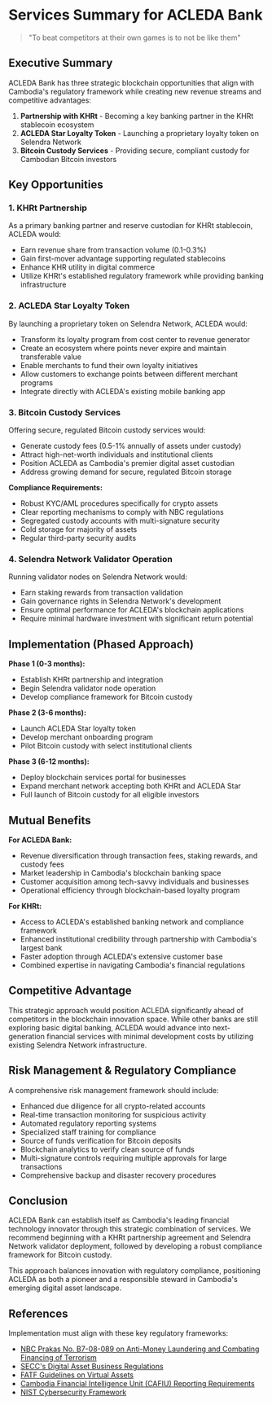 # Services Summary for ACLEDA Bank

> "To beat competitors at their own games is to not be like them"

## Executive Summary

ACLEDA Bank has three strategic blockchain opportunities that align with Cambodia's regulatory framework while creating new revenue streams and competitive advantages:

1. **Partnership with KHRt** - Becoming a key banking partner in the KHRt stablecoin ecosystem
2. **ACLEDA Star Loyalty Token** - Launching a proprietary loyalty token on Selendra Network
3. **Bitcoin Custody Services** - Providing secure, compliant custody for Cambodian Bitcoin investors

## Key Opportunities

### 1. KHRt Partnership

As a primary banking partner and reserve custodian for KHRt stablecoin, ACLEDA would:

- Earn revenue share from transaction volume (0.1-0.3%)
- Gain first-mover advantage supporting regulated stablecoins
- Enhance KHR utility in digital commerce
- Utilize KHRt's established regulatory framework while providing banking infrastructure

### 2. ACLEDA Star Loyalty Token

By launching a proprietary token on Selendra Network, ACLEDA would:

- Transform its loyalty program from cost center to revenue generator
- Create an ecosystem where points never expire and maintain transferable value
- Enable merchants to fund their own loyalty initiatives
- Allow customers to exchange points between different merchant programs
- Integrate directly with ACLEDA's existing mobile banking app

### 3. Bitcoin Custody Services

Offering secure, regulated Bitcoin custody services would:

- Generate custody fees (0.5-1% annually of assets under custody)
- Attract high-net-worth individuals and institutional clients
- Position ACLEDA as Cambodia's premier digital asset custodian
- Address growing demand for secure, regulated Bitcoin storage

**Compliance Requirements:**

- Robust KYC/AML procedures specifically for crypto assets
- Clear reporting mechanisms to comply with NBC regulations
- Segregated custody accounts with multi-signature security
- Cold storage for majority of assets
- Regular third-party security audits

### 4. Selendra Network Validator Operation

Running validator nodes on Selendra Network would:

- Earn staking rewards from transaction validation
- Gain governance rights in Selendra Network's development
- Ensure optimal performance for ACLEDA's blockchain applications
- Require minimal hardware investment with significant return potential

## Implementation (Phased Approach)

**Phase 1 (0-3 months):**

- Establish KHRt partnership and integration
- Begin Selendra validator node operation
- Develop compliance framework for Bitcoin custody

**Phase 2 (3-6 months):**

- Launch ACLEDA Star loyalty token
- Develop merchant onboarding program
- Pilot Bitcoin custody with select institutional clients

**Phase 3 (6-12 months):**

- Deploy blockchain services portal for businesses
- Expand merchant network accepting both KHRt and ACLEDA Star
- Full launch of Bitcoin custody for all eligible investors

## Mutual Benefits

**For ACLEDA Bank:**

- Revenue diversification through transaction fees, staking rewards, and custody fees
- Market leadership in Cambodia's blockchain banking space
- Customer acquisition among tech-savvy individuals and businesses
- Operational efficiency through blockchain-based loyalty program

**For KHRt:**

- Access to ACLEDA's established banking network and compliance framework
- Enhanced institutional credibility through partnership with Cambodia's largest bank
- Faster adoption through ACLEDA's extensive customer base
- Combined expertise in navigating Cambodia's financial regulations

## Competitive Advantage

This strategic approach would position ACLEDA significantly ahead of competitors in the blockchain innovation space. While other banks are still exploring basic digital banking, ACLEDA would advance into next-generation financial services with minimal development costs by utilizing existing Selendra Network infrastructure.

## Risk Management & Regulatory Compliance

A comprehensive risk management framework should include:

- Enhanced due diligence for all crypto-related accounts
- Real-time transaction monitoring for suspicious activity
- Automated regulatory reporting systems
- Specialized staff training for compliance
- Source of funds verification for Bitcoin deposits
- Blockchain analytics to verify clean source of funds
- Multi-signature controls requiring multiple approvals for large transactions
- Comprehensive backup and disaster recovery procedures

## Conclusion

ACLEDA Bank can establish itself as Cambodia's leading financial technology innovator through this strategic combination of services. We recommend beginning with a KHRt partnership agreement and Selendra Network validator deployment, followed by developing a robust compliance framework for Bitcoin custody.

This approach balances innovation with regulatory compliance, positioning ACLEDA as both a pioneer and a responsible steward in Cambodia's emerging digital asset landscape.

## References

Implementation must align with these key regulatory frameworks:

- [NBC Prakas No. B7-08-089 on Anti-Money Laundering and Combating Financing of Terrorism](https://www.nbc.org.kh/english/legislation/prakas/Prakas_on_AML_CFT.pdf)
- [SECC's Digital Asset Business Regulations](https://www.secc.gov.kh/english/m23.php?pn=3)
- [FATF Guidelines on Virtual Assets](https://www.fatf-gafi.org/content/dam/fatf-gafi/guidance/Updated-Guidance-VA-VASP.pdf)
- [Cambodia Financial Intelligence Unit (CAFIU) Reporting Requirements](https://www.cafiu.gov.kh/en/reporting-entities/)
- [NIST Cybersecurity Framework](https://www.nist.gov/cyberframework)
